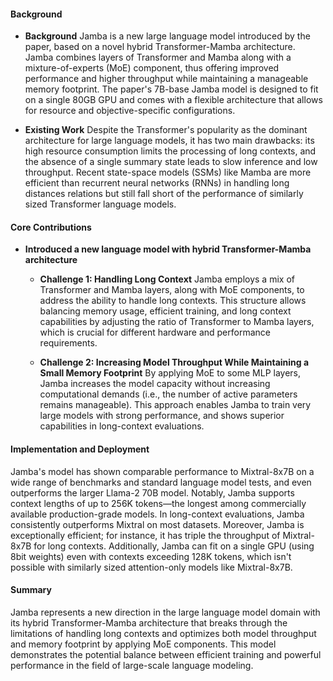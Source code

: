 #### Background
- **Background**
Jamba is a new large language model introduced by the paper, based on a novel hybrid Transformer-Mamba architecture. Jamba combines layers of Transformer and Mamba along with a mixture-of-experts (MoE) component, thus offering improved performance and higher throughput while maintaining a manageable memory footprint. The paper's 7B-base Jamba model is designed to fit on a single 80GB GPU and comes with a flexible architecture that allows for resource and objective-specific configurations.

- **Existing Work**
Despite the Transformer's popularity as the dominant architecture for large language models, it has two main drawbacks: its high resource consumption limits the processing of long contexts, and the absence of a single summary state leads to slow inference and low throughput. Recent state-space models (SSMs) like Mamba are more efficient than recurrent neural networks (RNNs) in handling long distances relations but still fall short of the performance of similarly sized Transformer language models.

#### Core Contributions
  - **Introduced a new language model with hybrid Transformer-Mamba architecture**
      - **Challenge 1: Handling Long Context**
        Jamba employs a mix of Transformer and Mamba layers, along with MoE components, to address the ability to handle long contexts. This structure allows balancing memory usage, efficient training, and long context capabilities by adjusting the ratio of Transformer to Mamba layers, which is crucial for different hardware and performance requirements.

      - **Challenge 2: Increasing Model Throughput While Maintaining a Small Memory Footprint**
        By applying MoE to some MLP layers, Jamba increases the model capacity without increasing computational demands (i.e., the number of active parameters remains manageable). This approach enables Jamba to train very large models with strong performance, and shows superior capabilities in long-context evaluations.

#### Implementation and Deployment
Jamba's model has shown comparable performance to Mixtral-8x7B on a wide range of benchmarks and standard language model tests, and even outperforms the larger Llama-2 70B model. Notably, Jamba supports context lengths of up to 256K tokens—the longest among commercially available production-grade models. In long-context evaluations, Jamba consistently outperforms Mixtral on most datasets. Moreover, Jamba is exceptionally efficient; for instance, it has triple the throughput of Mixtral-8x7B for long contexts. Additionally, Jamba can fit on a single GPU (using 8bit weights) even with contexts exceeding 128K tokens, which isn't possible with similarly sized attention-only models like Mixtral-8x7B.

#### Summary
Jamba represents a new direction in the large language model domain with its hybrid Transformer-Mamba architecture that breaks through the limitations of handling long contexts and optimizes both model throughput and memory footprint by applying MoE components. This model demonstrates the potential balance between efficient training and powerful performance in the field of large-scale language modeling.